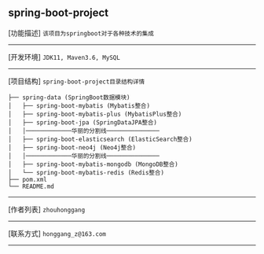**spring-boot-project**
---
[功能描述] 
    `该项目为springboot对于各种技术的集成`
    
---
[开发环境] 
    `JDK11, Maven3.6, MySQL`
    
---
[项目结构] 
    `spring-boot-project目录结构详情`
    
    ├── spring-data (SpringBoot数据模块)
    │   ├── spring-boot-mybatis (Mybatis整合)
    │   ├── spring-boot-mybatis-plus (MybatisPlus整合)
    │   ├── spring-boot-jpa (SpringDataJPA整合)
    │   │─────────────华丽的分割线───────────────
    │   ├── spring-boot-elasticsearch (ElasticSearch整合)
    │   ├── spring-boot-neo4j (Neo4j整合)
    │   │─────────────华丽的分割线───────────────
    │   ├── spring-boot-mybatis-mongodb (MongoDB整合)
    │   └── spring-boot-mybatis-redis (Redis整合)
    ├── pom.xml
    └── README.md

---
[作者列表] 
    `zhouhonggang`
    
---
[联系方式] 
    `honggang_z@163.com`
    
---
